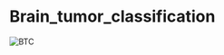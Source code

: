 # Brain_tumor_classification
![BTC](https://user-images.githubusercontent.com/103516131/163035778-b92d7c00-4b56-4efe-b9a0-7362fb4fdf9a.JPG)
